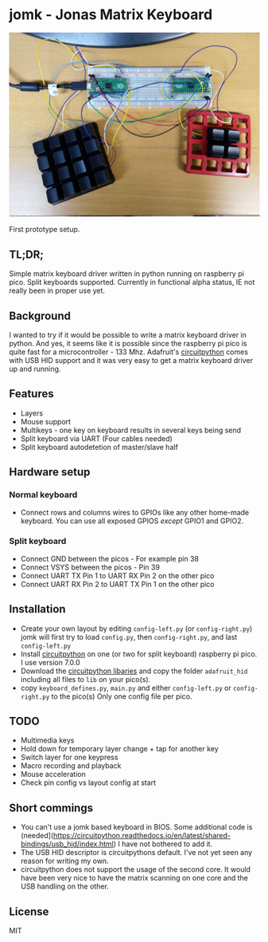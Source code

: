 # jomk - Jonas Matrix Keyboard

![Prototype setup](prototype-setup.jpg)

First prototype setup.

## TL;DR;

Simple matrix keyboard driver written in python running on raspberry pi pico. Split keyboards supported.
Currently in functional alpha status, IE not really been in proper use yet.


## Background

I wanted to try if it would be possible to write a matrix keyboard driver in python. And yes, it seems like it is possible
since the raspberry pi pico is quite fast for a microcontroller - 133 Mhz.
Adafruit's [circuitpython](https://circuitpython.org/) comes with USB HID support and it was very easy to get a matrix keyboard driver up and running.


## Features
  * Layers
  * Mouse support
  * Multikeys - one key on keyboard results in several keys being send
  * Split keyboard via UART (Four cables needed)
  * Split keyboard autodetetion of master/slave half


## Hardware setup
### Normal keyboard
 * Connect rows and columns wires to GPIOs like any other home-made keyboard. You can use all exposed GPIOS _except_ GPIO1 and GPIO2.
### Split keyboard
 * Connect GND between the picos - For example pin 38
 * Connect VSYS between the picos - Pin 39
 * Connect UART TX Pin 1 to UART RX Pin 2 on the other pico
 * Connect UART RX Pin 2 to UART TX Pin 1 on the other pico


## Installation
 * Create your own layout by editing ``config-left.py`` (or ``config-right.py``) jomk will first try to load ``config.py``, then ``config-right.py``, and last ``config-left.py``
 * Install [circuitpython](https://circuitpython.org/board/raspberry_pi_pico/) on one (or two for split keyboard) raspberry pi pico. I use version 7.0.0
 * Download the [circuitpython libaries](https://circuitpython.org/libraries) and copy the folder ``adafruit_hid`` including all files to ``lib`` on your pico(s).
 * copy ``keyboard_defines.py``, ``main.py`` and either ``config-left.py`` or ``config-right.py`` to the pico(s)
   Only one config file per pico.


## TODO
  * Multimedia keys
  * Hold down for temporary layer change + tap for another key
  * Switch layer for one keypress
  * Macro recording and playback
  * Mouse acceleration
  * Check pin config vs layout config at start


## Short commings
  * You can't use a jomk based keyboard in BIOS.
    Some additional code is (needed](https://circuitpython.readthedocs.io/en/latest/shared-bindings/usb_hid/index.html) I have not bothered to add it.
  * The USB HID descriptor is circuitpythons default. I've not yet seen any reason for writing my own.
  * circuitpython does not support the usage of the second core. It would have been very nice to have the matrix scanning on one core and the USB handling on the other.

## License
MIT
